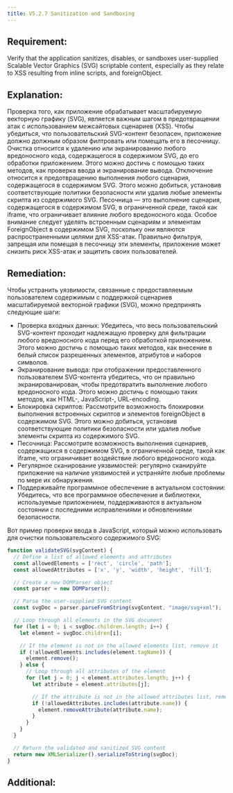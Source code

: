 ```yaml
---
title: V5.2.7 Sanitization and Sandboxing
---
```




## Requirement:

Verify that the application sanitizes, disables, or sandboxes user-supplied Scalable Vector Graphics (SVG) scriptable content, especially as they relate to XSS resulting from inline scripts, and foreignObject.

## Explanation:

Проверка того, как приложение обрабатывает масштабируемую векторную графику (SVG), является важным шагом в предотвращении атак с использованием межсайтовых сценариев (XSS). Чтобы убедиться, что пользовательский SVG-контент безопасен, приложение должно должным образом филтровать или помещать его в песочницу. Очистка относится к удалению или экранированию любого вредоносного кода, содержащегося в содержимом SVG, до его обработки приложением. Этого можно достичь с помощью таких методов, как проверка ввода и экранирование вывода. Отключение относится к предотвращению выполнения любого сценария, содержащегося в содержимом SVG. Этого можно добиться, установив соответствующие политики безопасности или удалив любые элементы скрипта из содержимого SVG. Песочница — это выполнение сценария, содержащегося в содержимом SVG, в ограниченной среде, такой как iframe, что ограничивает влияние любого вредоносного кода. Особое внимание следует уделять встроенным сценариям и элементам ForeignObject в содержимом SVG, поскольку они являются распространенными целями для XSS-атак. Правильно фильтруя, запрещая или помещая в песочницу эти элементы, приложение может снизить риск XSS-атак и защитить своих пользователей.

## Remediation:

Чтобы устранить уязвимости, связанные с предоставляемым пользователем содержимым с поддержкой сценариев масштабируемой векторной графики (SVG), можно предпринять следующие шаги: 

- Проверка входных данных: Убедитесь, что весь пользовательский SVG-контент проходит надлежащую проверку для фильтрации любого вредоносного кода перед его обработкой приложением. Этого можно достичь с помощью таких методов, как внесение в белый список разрешенных элементов, атрибутов и наборов символов. 
- Экранирование вывода: при отображении предоставленного пользователем SVG-контента убедитесь, что он правильно экранированирован, чтобы предотвратить выполнение любого вредоносного кода. Этого можно достичь с помощью таких методов, как HTML-, JavaScript-, URL-encoding. 
- Блокировка скриптов: Рассмотрите возможность блокировки выполнения встроенных скриптов и элементов foreignObject в содержимом SVG. Этого можно добиться, установив соответствующие политики безопасности или удалив любые элементы скрипта из содержимого SVG. 
- Песочница: Рассмотрите возможность выполнения сценариев, содержащихся в содержимом SVG, в ограниченной среде, такой как iframe, что ограничивает воздействие любого вредоносного кода. 
- Регулярное сканирование уязвимостей: регулярно сканируйте приложение на наличие уязвимостей и устраняйте любые проблемы по мере их обнаружения. 
- Поддерживайте программное обеспечение в актуальном состоянии: Убедитесь, что все программное обеспечение и библиотеки, используемые приложением, поддерживаются в актуальном состоянии с последними исправлениями и обновлениями безопасности.


Вот пример проверки ввода в JavaScript, который можно использовать для очистки пользовательского содержимого SVG:


```javascript title="Фильтрация ввода"
function validateSVG(svgContent) {
  // Define a list of allowed elements and attributes
  const allowedElements = ['rect', 'circle', 'path'];
  const allowedAttributes = ['x', 'y', 'width', 'height', 'fill'];

  // Create a new DOMParser object
  const parser = new DOMParser();

  // Parse the user-supplied SVG content
  const svgDoc = parser.parseFromString(svgContent, "image/svg+xml");

  // Loop through all elements in the SVG document
  for (let i = 0; i < svgDoc.children.length; i++) {
    let element = svgDoc.children[i];

    // If the element is not in the allowed elements list, remove it
    if (!allowedElements.includes(element.tagName)) {
      element.remove();
    } else {
      // Loop through all attributes of the element
      for (let j = 0; j < element.attributes.length; j++) {
        let attribute = element.attributes[j];

        // If the attribute is not in the allowed attributes list, remove it
        if (!allowedAttributes.includes(attribute.name)) {
          element.removeAttribute(attribute.name);
        }
      }
    }
  }

  // Return the validated and sanitized SVG content
  return new XMLSerializer().serializeToString(svgDoc);
}


```


## Additional:




